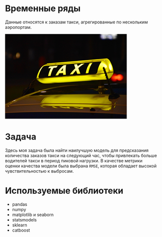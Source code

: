 # Временные ряды
Данные относятся к заказам такси, агрегированные по нескольким аэропортам.

![Такси](taxi.jpg?raw=true "Title")

# Задача
Здесь моя задача была найти наилучшую модель для предсказания количества заказов такси на следующий час, чтобы привлекать больше водителей такси в период пиковой нагрузки.
В качестве метрики оценки качества модели была выбрана `RMSE`, которая обладает высокой чувствительностью к выбросам.

# Используемые библиотеки
* pandas
* numpy
* matplotlib и seaborn
* statsmodels
* sklearn
* catboost
